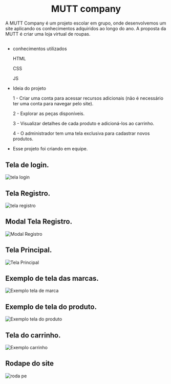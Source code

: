 <h1 align="center"> MUTT company </h1>

A MUTT Company é um projeto escolar em grupo, onde desenvolvemos um site aplicando os conhecimentos adquiridos ao longo do ano. A proposta da MUTT é criar uma loja virtual de roupas.

## 
- conhecimentos utilizados
  
  HTML
  
  CSS
  
  JS

- Ideia do projeto

    1 - Criar uma conta para acessar recursos adicionais (não é necessário ter uma conta para navegar pelo site).

    2 - Explorar as peças disponíveis.

    3 - Visualizar detalhes de cada produto e adicioná-los ao carrinho.

    4 - O administrador tem uma tela exclusiva para cadastrar novos produtos.
 
- Esse projeto foi criando em equipe.

## Tela de login. 

![tela login](https://github.com/user-attachments/assets/d9e4ae1d-4dcc-40ec-8768-a012c77d41c5)

## Tela Registro.

![tela registro](https://github.com/user-attachments/assets/6f620f95-30cd-4c72-95cf-066d865d61cf)

## Modal Tela Registro.

![Modal Registro](https://github.com/user-attachments/assets/cf990b92-e79a-4fc6-b8b9-85974591919d)

## Tela Principal.

![Tela Principal](https://github.com/user-attachments/assets/8de4d110-2ec1-4298-8b84-fe3fab3e3972)

## Exemplo de tela das marcas.

![Exemplo tela de marca](https://github.com/user-attachments/assets/384cb149-0494-4763-9b2f-b3ed2b5f73bb)

## Exemplo de tela do produto.

![Exemplo tela do produto](https://github.com/user-attachments/assets/25ad4909-2191-469d-b1e1-abe99a6874d9)

## Tela do carrinho.

![Exemplo carrinho](https://github.com/user-attachments/assets/4f97a902-010a-4dd3-97ab-addf50d4db28)

## Rodape do site

![roda pe](https://github.com/user-attachments/assets/6da0b41f-18a7-48d2-a26d-ec49ea3ed60c)
